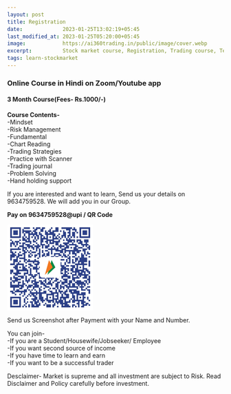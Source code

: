 ```yaml
---
layout: post
title: Registration
date:             2023-01-25T13:02:19+05:45
last_modified_at: 2023-01-25T05:20:00+05:45
image:            https://ai360trading.in/public/image/cover.webp
excerpt:          Stock market course, Registration, Trading course, Technical, Fundamental
tags: learn-stockmarket
---
```


<h3>Online Course in Hindi on Zoom/Youtube app</h3>

<h4> 3 Month Course(Fees- Rs.1000/-)</h4>

<b>Course Contents-</b><br>
  -Mindset<br>
  -Risk Management<br>
  -Fundamental<br>
  -Chart Reading<br>
  -Trading Strategies<br>
  -Practice with Scanner<br>
  -Trading journal<br>
  -Problem Solving<br>
  -Hand holding support<br>


<p>If you are interested and want to learn, Send us your details on 9634759528. We will add you in our Group.</p>
 

<p><b>Pay on 9634759528@upi / QR Code</b></p>

<a href="/public/image/qrcode.webp"><img src="/public/image/qrcode.webp" border="0" width="200" height="200" align="center" alt="qrcode"></a><br>
        
<p>Send us Screenshot after Payment with your Name and Number.</p>


<p>You can join-<br>
  -If you are a Student/Housewife/Jobseeker/ Employee<br>
  -If you want second source of income<br>
  -If you have time to learn and earn <br>
  -If you want to be a successful trader<br></p>

<p>Desclaimer- Market is supreme and all investment are subject to Risk. Read Disclaimer and Policy carefully before investment. </p>
  
